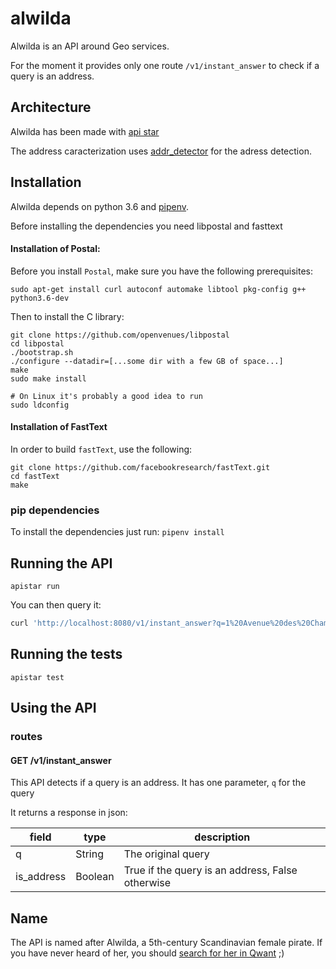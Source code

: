 # alwilda
Alwilda is an API around Geo services.

For the moment it provides only one route `/v1/instant_answer` to check if a query is an address.

## Architecture

Alwilda has been made with [api star](https://github.com/encode/apistar)

The address caracterization uses [addr_detector](https://github.com/rdoume/addr_detector) for the adress detection.

## Installation

Alwilda depends on python 3.6 and [pipenv](https://docs.pipenv.org/).

Before installing the dependencies you need libpostal and fasttext

#### Installation of Postal:
Before you install `Postal`, make sure you have the following prerequisites:

    sudo apt-get install curl autoconf automake libtool pkg-config g++ python3.6-dev

Then to install the C library:

    git clone https://github.com/openvenues/libpostal
    cd libpostal
    ./bootstrap.sh
    ./configure --datadir=[...some dir with a few GB of space...]
    make
    sudo make install

    # On Linux it's probably a good idea to run
    sudo ldconfig

#### Installation of FastText

In order to build `fastText`, use the following:

    git clone https://github.com/facebookresearch/fastText.git
    cd fastText
    make

### pip dependencies

To install the dependencies just run:
`pipenv install`

## Running the API

`apistar run`

You can then query it:

```bash
curl 'http://localhost:8080/v1/instant_answer?q=1%20Avenue%20des%20Champs-Élysées%20Paris'
```

## Running the tests

`apistar test`


## Using the API

### routes

#### GET /v1/instant_answer

This API detects if a query is an address.
It has one parameter, `q` for the query

It returns a response in json:

| field      | type    | description                                      |
| ---------- | ------- | ------------------------------------------------ |
| q          | String  | The original query                               |
| is_address | Boolean | True if the query is an address, False otherwise |

## Name

The API is named after Alwilda, a 5th-century Scandinavian female pirate. If you have never heard of her, you should [search for her in Qwant](https://www.qwant.com/?q=alwilda) ;)
